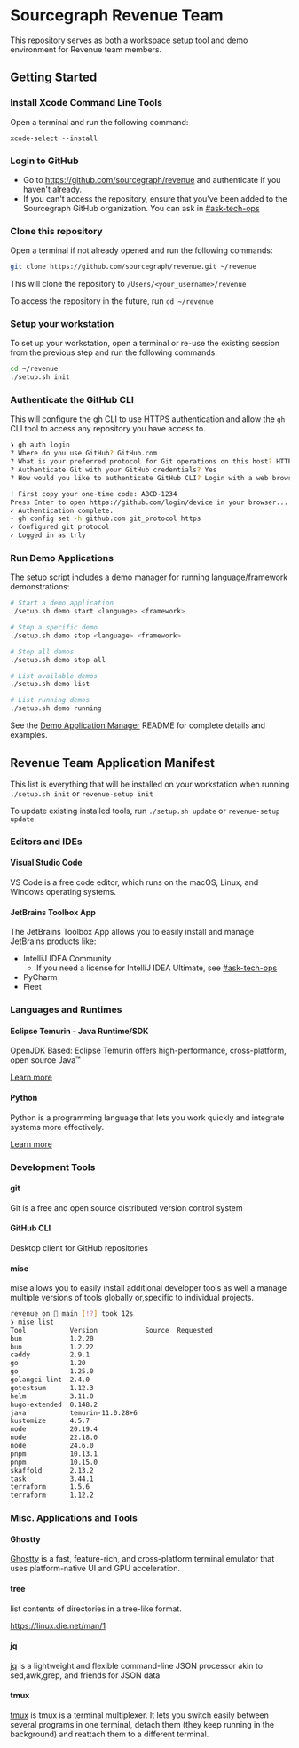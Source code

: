 # Sourcegraph Revenue Team

This repository serves as both a workspace setup tool and demo environment for
Revenue team members.

## Getting Started

### Install Xcode Command Line Tools

Open a terminal and run the following command:

`xcode-select --install`

### Login to GitHub

- Go to <https://github.com/sourcegraph/revenue> and authenticate if you haven't
already.
- If you can't access the repository, ensure that you've been added to the
Sourcegraph GitHub organization. You can ask in [#ask-tech-ops](https://sourcegraph.slack.com/archives/C01CSS3TC75)

### Clone this repository

Open a terminal if not already opened and run the following commands:

```bash
git clone https://github.com/sourcegraph/revenue.git ~/revenue
```

This will clone the repository to `/Users/<your_username>/revenue`

To access the repository in the future, run `cd ~/revenue`

### Setup your workstation

To set up your workstation, open a terminal or re-use the existing session from
the previous step and run the following commands:

```bash
cd ~/revenue
./setup.sh init
```

### Authenticate the GitHub CLI

This will configure the gh CLI to use HTTPS authentication and allow the `gh`
CLI tool to access any repository you have access to.

```bash
❯ gh auth login
? Where do you use GitHub? GitHub.com
? What is your preferred protocol for Git operations on this host? HTTPS
? Authenticate Git with your GitHub credentials? Yes
? How would you like to authenticate GitHub CLI? Login with a web browser

! First copy your one-time code: ABCD-1234
Press Enter to open https://github.com/login/device in your browser...
✓ Authentication complete.
- gh config set -h github.com git_protocol https
✓ Configured git protocol
✓ Logged in as trly
```

### Run Demo Applications

The setup script includes a demo manager for running language/framework demonstrations:

```bash
# Start a demo application
./setup.sh demo start <language> <framework>

# Stop a specific demo
./setup.sh demo stop <language> <framework>

# Stop all demos
./setup.sh demo stop all

# List available demos
./setup.sh demo list

# List running demos
./setup.sh demo running
```

See the [Demo Application Manager](/amp_demos/README.md) README for complete details and examples.

## Revenue Team Application Manifest

This list is everything that will be installed on your workstation when running
`./setup.sh init` or `revenue-setup init`

To update existing installed tools, run `./setup.sh update` or `revenue-setup update`

### Editors and IDEs

#### Visual Studio Code

VS Code is a free code editor, which runs on the macOS, Linux, and Windows
operating systems.

#### JetBrains Toolbox App

The JetBrains Toolbox App allows you to easily install and manage JetBrains
products like:

- IntelliJ IDEA Community
  - If you need a license for IntelliJ IDEA Ultimate, see [#ask-tech-ops](https://sourcegraph.slack.com/archives/C01CSS3TC75)
- PyCharm
- Fleet

### Languages and Runtimes

#### Eclipse Temurin - Java Runtime/SDK

OpenJDK Based: Eclipse Temurin offers high-performance, cross-platform,
open source Java™

[Learn more](https://adoptium.net/temurin)

#### Python

Python is a programming language that lets you work quickly
and integrate systems more effectively.

[Learn more](https://www.python.org/doc/)

### Development Tools

#### git

Git is a free and open source distributed version control system

#### GitHub CLI

Desktop client for GitHub repositories

#### mise

mise allows you to easily install additional developer tools as well a manage
multiple versions of tools globally or,specific to individual projects.

```bash
revenue on  main [!?] took 12s
❯ mise list
Tool           Version            Source  Requested
bun            1.2.20
bun            1.2.22
caddy          2.9.1
go             1.20
go             1.25.0
golangci-lint  2.4.0
gotestsum      1.12.3
helm           3.11.0
hugo-extended  0.148.2
java           temurin-11.0.28+6
kustomize      4.5.7
node           20.19.4
node           22.18.0
node           24.6.0
pnpm           10.13.1
pnpm           10.15.0
skaffold       2.13.2
task           3.44.1
terraform      1.5.6
terraform      1.12.2
```

### Misc. Applications and Tools

#### Ghostty

[Ghostty](https://ghostty.org/docs) is a fast, feature-rich, and cross-platform
terminal emulator that uses platform-native UI and GPU acceleration.

#### tree

list contents of directories in a tree-like format.

<https://linux.die.net/man/1>

#### jq

[jq](https://github.com/jqlang/jq) is a lightweight and flexible command-line
JSON processor akin to sed,awk,grep, and friends for JSON data

#### tmux

[tmux](https://github.com/tmux/tmux/wiki) is tmux is a terminal multiplexer. It
lets you switch easily between several programs in one terminal, detach them
(they keep running in the background) and reattach them to a different terminal.
